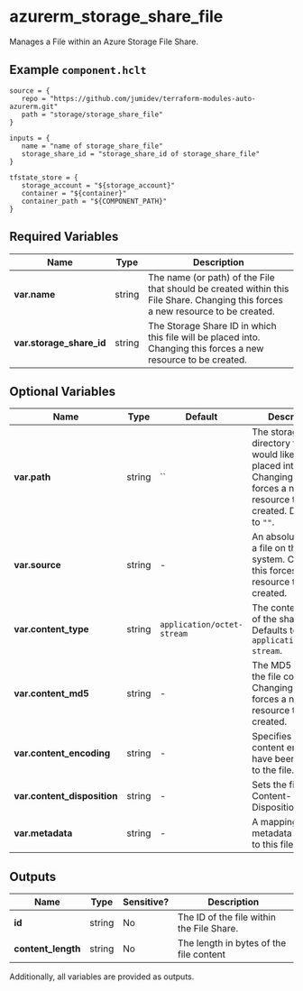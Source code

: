 # azurerm_storage_share_file

Manages a File within an Azure Storage File Share.

## Example `component.hclt`

```hcl
source = {
   repo = "https://github.com/jumidev/terraform-modules-auto-azurerm.git" 
   path = "storage/storage_share_file" 
}

inputs = {
   name = "name of storage_share_file" 
   storage_share_id = "storage_share_id of storage_share_file" 
}

tfstate_store = {
   storage_account = "${storage_account}" 
   container = "${container}" 
   container_path = "${COMPONENT_PATH}" 
}

```

## Required Variables

| Name | Type |  Description |
| ---- | --------- |  ----------- |
| **var.name** | string |  The name (or path) of the File that should be created within this File Share. Changing this forces a new resource to be created. | 
| **var.storage_share_id** | string |  The Storage Share ID in which this file will be placed into. Changing this forces a new resource to be created. | 

## Optional Variables

| Name | Type |  Default  |  Description |
| ---- | --------- |  ----------- | ----------- |
| **var.path** | string |  ``  |  The storage share directory that you would like the file placed into. Changing this forces a new resource to be created. Defaults to `""`. | 
| **var.source** | string |  -  |  An absolute path to a file on the local system. Changing this forces a new resource to be created. | 
| **var.content_type** | string |  `application/octet-stream`  |  The content type of the share file. Defaults to `application/octet-stream`. | 
| **var.content_md5** | string |  -  |  The MD5 sum of the file contents. Changing this forces a new resource to be created. | 
| **var.content_encoding** | string |  -  |  Specifies which content encodings have been applied to the file. | 
| **var.content_disposition** | string |  -  |  Sets the file’s Content-Disposition header. | 
| **var.metadata** | string |  -  |  A mapping of metadata to assign to this file. | 



## Outputs

| Name | Type | Sensitive? | Description |
| ---- | ---- | --------- | --------- |
| **id** | string | No  | The ID of the file within the File Share. | 
| **content_length** | string | No  | The length in bytes of the file content | 

Additionally, all variables are provided as outputs.
